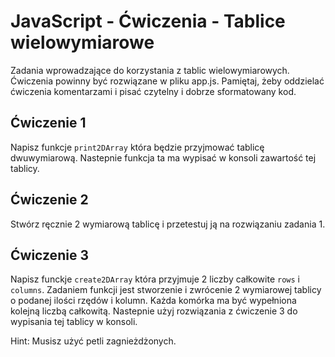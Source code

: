 # JavaScript - Ćwiczenia - Tablice wielowymiarowe

Zadania wprowadzające do korzystania z tablic wielowymiarowych.
Ćwiczenia powinny być rozwiązane w pliku app.js.
Pamiętaj, żeby oddzielać ćwiczenia komentarzami i pisać czytelny i dobrze sformatowany kod.

## Ćwiczenie 1
Napisz funkcje ```print2DArray``` która będzie przyjmować tablicę dwuwymiarową. Nastepnie funkcja ta ma wypisać w konsoli zawartość tej tablicy.

## Ćwiczenie 2
Stwórz ręcznie 2 wymiarową tablicę i przetestuj ją na rozwiązaniu zadania 1.

## Ćwiczenie 3
Napisz funckje ```create2DArray``` która przyjmuje 2 liczby całkowite ```rows``` i ```columns```. Zadaniem funkcji jest stworzenie i zwrócenie 2 wymiarowej tablicy o podanej ilości rzędów i kolumn. Każda komórka ma być wypełniona kolejną liczbą całkowitą. Nastepnie użyj rozwiązania z ćwiczenie 3 do wypisania tej tablicy w konsoli.

Hint: Musisz użyć petli zagnieżdżonych.
